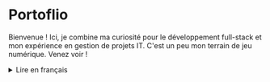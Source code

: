 
# Portoflio

Bienvenue ! Ici, je combine ma curiosité pour le développement full-stack et mon expérience en gestion de projets IT. C'est un peu mon terrain de jeu numérique. Venez voir !

<details>
<summary> Lire en français</summary>

## 🚀 Commencer

Ces instructions vous permettront d'obtenir une copie du projet et de l'exécuter sur votre machine locale à des fins de développement et de test.

### 🛠 Installation

Assurez-vous d'avoir la dernière version de [Node.js](https://nodejs.org/) et [Git](https://git-scm.com/downloads) installée sur votre ordinateur.

Pour commencer, forkez ce dépôt sur votre compte GitHub puis clonez-le sur votre machine locale.

```sh
git clone https://github.com/Bnoure/portfolio.git
cd nom-du-depot
```

## Main folder structure

- `pages/*`- All the static pages
- `components/*`- All the components like Navbar, Footer, etc are here
- `project/*`- It contains all the project files for bento

# Running locally

```bash
# Clone this repository


# Go into the repository folder


# Install dependencies
yarn

# Run
yarn dev
```





# Built using

- [Next.js](https://nextjs.org/)
- [Tailwind CSS](https://tailwindcss.com/)

- [Vercel](https://vercel.com)
